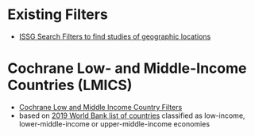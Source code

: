 # Existing Filters

* [ISSG Search Filters to find studies of geographic locations](https://sites.google.com/a/york.ac.uk/issg-search-filters-resource/other-filters/filters-to-find-studies-of-geographic-locations)

# Cochrane Low- and Middle-Income Countries (LMICS)

* [Cochrane Low and Middle Income Country Filters](https://epoc.cochrane.org/lmic-filters)
 * based on [2019 World Bank list of countries](http://data.worldbank.org/about/country-classifications) classified as low-income, lower-middle-income or upper-middle-income economies

